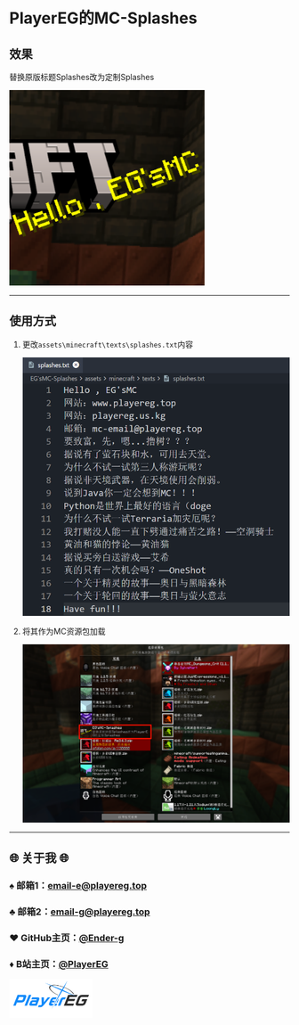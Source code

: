 # PlayerEG的MC-Splashes

## 效果

替换原版标题Splashes改为定制Splashes

![效果](/pack.png)

---

## 使用方式

1. 更改`assets\minecraft\texts\splashes.txt`内容

    ![p001](./README/p001.png)

2. 将其作为MC资源包加载

    ![p002](./README/p002.png)

---

## 🌐 关于我 🌐

### ♠️ 邮箱1：<email-e@playereg.top>

### ♣️ 邮箱2：<email-g@playereg.top>

### ♥️ GitHub主页：[@Ender-g](https://github.com/ender-g)

### ♦️ B站主页：[@PlayerEG](https://space.bilibili.com/520500365)

<img src="./README/mylogo.png" width="150" alt="Logo Image">